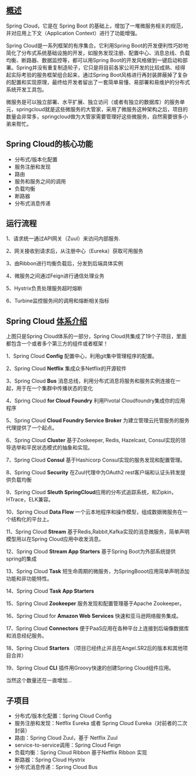 ## [**概述**](https://segmentfault.com/a/1190000014567118?utm_source=feed-content)

Spring Cloud，它是在 Spring Boot 的基础上，增加了一堆微服务相关的规范，并对应用上下文（Application Context）进行了功能增强。

Spring Cloud是一系列框架的有序集合。它利用Spring Boot的开发便利性巧妙地简化了分布式系统基础设施的开发，如服务发现注册、配置中心、消息总线、负载均衡、断路器、数据监控等，都可以用Spring Boot的开发风格做到一键启动和部署。Spring并没有重复制造轮子，它只是将目前各家公司开发的比较成熟、经得起实际考验的服务框架组合起来，通过Spring Boot风格进行再封装屏蔽掉了复杂的配置和实现原理，最终给开发者留出了一套简单易懂、易部署和易维护的分布式系统开发工具包。

微服务是可以独立部署、水平扩展、独立访问（或者有独立的数据库）的服务单元，springcloud就是这些微服务的大管家，采用了微服务这种架构之后，项目的数量会非常多，springcloud做为大管家需要管理好这些微服务，自然需要很多小弟来帮忙。

 

 

## Spring Cloud的核心功能

- 分布式/版本化配置
- 服务注册和发现
- 路由
- 服务和服务之间的调用
- 负载均衡
- 断路器
- 分布式消息传递

 

 

## 运行流程

1、请求统一通过API网关（Zuul）来访问内部服务.

2、网关接收到请求后，从注册中心（Eureka）获取可用服务

3、由Ribbon进行均衡负载后，分发到后端具体实例

4、微服务之间通过Feign进行通信处理业务

5、Hystrix负责处理服务超时熔断

6、Turbine监控服务间的调用和熔断相关指标

 

 

## Spring Cloud [体系介绍](https://segmentfault.com/a/1190000014567118?utm_source=feed-content)

上图只是Spring Cloud体系的一部分，Spring Cloud共集成了19个子项目，里面都包含一个或者多个第三方的组件或者框架！

 1、Spring Cloud **Config** 配置中心，利用git集中管理程序的配置。

 2、Spring Cloud **Netflix** 集成众多Netflix的开源软件

 3、Spring Cloud **Bus** 消息总线，利用分布式消息将服务和服务实例连接在一起，用于在一个集群中传播状态的变化

 4、Spring Cloud **for Cloud Foundry** 利用Pivotal Cloudfoundry集成你的应用程序

 5、Spring Cloud **Cloud Foundry Service Broker** 为建立管理云托管服务的服务代理提供了一个起点。

 6、Spring Cloud **Cluster** 基于Zookeeper, Redis, Hazelcast, Consul实现的领导选举和平民状态模式的抽象和实现。

 7、Spring Cloud **Consul** 基于Hashicorp Consul实现的服务发现和配置管理。

 8、Spring Cloud **Security** 在Zuul代理中为OAuth2 rest客户端和认证头转发提供负载均衡

 9、Spring Cloud **Sleuth SpringCloud**应用的分布式追踪系统，和Zipkin，HTrace，ELK兼容。

10、Spring Cloud **Data Flow** 一个云本地程序和操作模型，组成数据微服务在一个结构化的平台上。

11、Spring Cloud **Stream** 基于Redis,Rabbit,Kafka实现的消息微服务，简单声明模型用以在Spring Cloud应用中收发消息。

12、Spring Cloud **Stream App Starters** 基于Spring Boot为外部系统提供spring的集成

13、Spring Cloud **Task** 短生命周期的微服务，为SpringBooot应用简单声明添加功能和非功能特性。

14、Spring Cloud **Task App Starters**

15、Spring Cloud **Zookeeper** 服务发现和配置管理基于Apache Zookeeper。

16、Spring Cloud for **Amazon Web Services** 快速和亚马逊网络服务集成。

17、Spring Cloud **Connectors** 便于PaaS应用在各种平台上连接到后端像数据库和消息经纪服务。

18、Spring Cloud **Starters** （项目已经终止并且在Angel.SR2后的版本和其他项目合并）

19、Spring Cloud **CLI** 插件用Groovy快速的创建Spring Cloud组件应用。

当然这个数量还在一直增加…



## **子项目**

- 分布式/版本化配置：Spring Cloud Config
- 服务注册和发现：Netflix Eureka 或者 Spring     Cloud Eureka（对前者的二次封装）
- 路由：Spring Cloud Zuul，基于 Netflix Zuul
- service-to-service调用：Spring Cloud Feign
- 负载均衡：Spring Cloud Ribbon 基于Netflix Ribbon 实现
- 断路器：Spring Cloud Hystrix
- 分布式消息传递：Spring Cloud Bus

